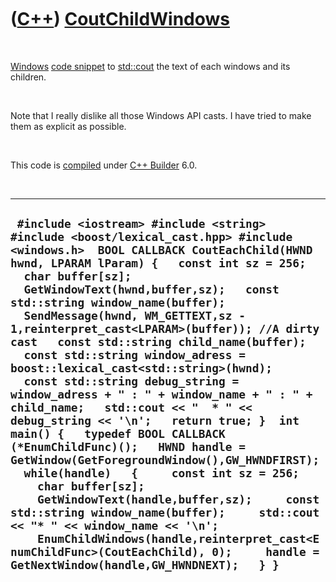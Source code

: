 
 

 

 

 

 

([C++](Cpp.md)) [CoutChildWindows](CppCoutChildWindows.md)
============================================================

 

[Windows](CppWindows.md) [code snippet](CppCodeSnippets.md) to
[std::cout](CppStdCout.md) the text of each windows and its children.

 

Note that I really dislike all those Windows API casts. I have tried to
make them as explicit as possible.

 

This code is [compiled](CppCompiler.md) under [C++
Builder](CppBuilder.md) 6.0.

 

  ---------------------------------------------------------------------------------------------------------------------------------------------------------------------------------------------------------------------------------------------------------------------------------------------------------------------------------------------------------------------------------------------------------------------------------------------------------------------------------------------------------------------------------------------------------------------------------------------------------------------------------------------------------------------------------------------------------------------------------------------------------------------------------------------------------------------------------------------------------------------------------------------------------------------------------------------------------------------------------------------------------------------------------------------------------------------------------------------------------------------
  ` #include <iostream> #include <string> #include <boost/lexical_cast.hpp> #include <windows.h>  BOOL CALLBACK CoutEachChild(HWND hwnd, LPARAM lParam) {   const int sz = 256;   char buffer[sz];   GetWindowText(hwnd,buffer,sz);   const std::string window_name(buffer);   SendMessage(hwnd, WM_GETTEXT,sz - 1,reinterpret_cast<LPARAM>(buffer)); //A dirty cast   const std::string child_name(buffer);   const std::string window_adress = boost::lexical_cast<std::string>(hwnd);   const std::string debug_string = window_adress + " : " + window_name + " : " + child_name;   std::cout << "  * " << debug_string << '\n';   return true; }  int main() {   typedef BOOL CALLBACK (*EnumChildFunc)();   HWND handle = GetWindow(GetForegroundWindow(),GW_HWNDFIRST);    while(handle)   {     const int sz = 256;     char buffer[sz];     GetWindowText(handle,buffer,sz);     const std::string window_name(buffer);     std::cout << "* " << window_name << '\n';     EnumChildWindows(handle,reinterpret_cast<EnumChildFunc>(CoutEachChild), 0);     handle = GetNextWindow(handle,GW_HWNDNEXT);   } }`
  ---------------------------------------------------------------------------------------------------------------------------------------------------------------------------------------------------------------------------------------------------------------------------------------------------------------------------------------------------------------------------------------------------------------------------------------------------------------------------------------------------------------------------------------------------------------------------------------------------------------------------------------------------------------------------------------------------------------------------------------------------------------------------------------------------------------------------------------------------------------------------------------------------------------------------------------------------------------------------------------------------------------------------------------------------------------------------------------------------------------------

 

 

 

 

 

 

